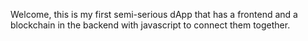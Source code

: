 Welcome, this is my first semi-serious dApp that has a frontend and a blockchain in the backend with javascript to connect them together.